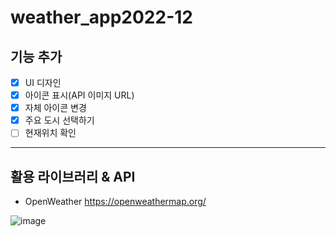 # weather_app2022-12

## 기능 추가
- [X] UI 디자인
- [X] 아이콘 표시(API 이미지 URL)
- [X] 자체 아이콘 변경
- [X] 주요 도시 선택하기
- [ ] 현재위치 확인
---


## 활용 라이브러리 & API
- OpenWeather https://openweathermap.org/

![image](https://user-images.githubusercontent.com/24298382/205860770-78868d92-16a6-4b30-ae13-6a21ef40d745.png)
